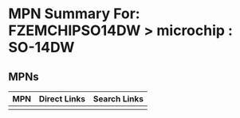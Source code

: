 



# MPN Summary For: FZEMCHIPSO14DW > microchip : SO-14DW

## MPNs
  

|MPN|Direct Links|Search Links|
| :--- | :--- | :--- |
||||
